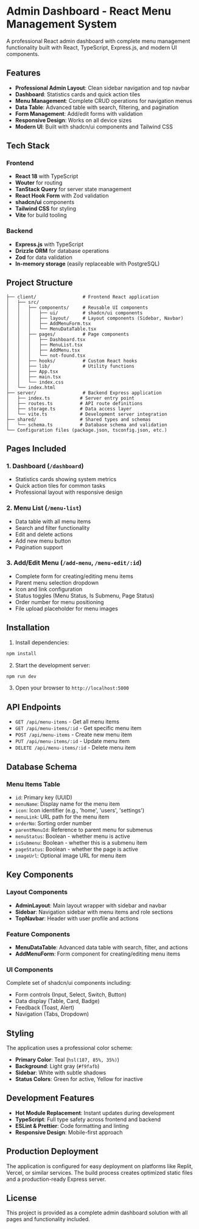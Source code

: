 # Admin Dashboard - React Menu Management System

A professional React admin dashboard with complete menu management functionality built with React, TypeScript, Express.js, and modern UI components.

## Features

- **Professional Admin Layout**: Clean sidebar navigation and top navbar
- **Dashboard**: Statistics cards and quick action tiles
- **Menu Management**: Complete CRUD operations for navigation menus
- **Data Table**: Advanced table with search, filtering, and pagination
- **Form Management**: Add/edit forms with validation
- **Responsive Design**: Works on all device sizes
- **Modern UI**: Built with shadcn/ui components and Tailwind CSS

## Tech Stack

### Frontend
- **React 18** with TypeScript
- **Wouter** for routing
- **TanStack Query** for server state management
- **React Hook Form** with Zod validation
- **shadcn/ui** components
- **Tailwind CSS** for styling
- **Vite** for build tooling

### Backend
- **Express.js** with TypeScript
- **Drizzle ORM** for database operations
- **Zod** for data validation
- **In-memory storage** (easily replaceable with PostgreSQL)

## Project Structure

```
├── client/                 # Frontend React application
│   ├── src/
│   │   ├── components/     # Reusable UI components
│   │   │   ├── ui/         # shadcn/ui components
│   │   │   ├── layout/     # Layout components (Sidebar, Navbar)
│   │   │   ├── AddMenuForm.tsx
│   │   │   └── MenuDataTable.tsx
│   │   ├── pages/          # Page components
│   │   │   ├── Dashboard.tsx
│   │   │   ├── MenuList.tsx
│   │   │   ├── AddMenu.tsx
│   │   │   └── not-found.tsx
│   │   ├── hooks/          # Custom React hooks
│   │   ├── lib/            # Utility functions
│   │   ├── App.tsx
│   │   ├── main.tsx
│   │   └── index.css
│   └── index.html
├── server/                 # Backend Express application
│   ├── index.ts           # Server entry point
│   ├── routes.ts          # API route definitions
│   ├── storage.ts         # Data access layer
│   └── vite.ts            # Development server integration
├── shared/                # Shared types and schemas
│   └── schema.ts          # Database schema and validation
└── Configuration files (package.json, tsconfig.json, etc.)
```

## Pages Included

### 1. Dashboard (`/dashboard`)
- Statistics cards showing system metrics
- Quick action tiles for common tasks
- Professional layout with responsive design

### 2. Menu List (`/menu-list`)
- Data table with all menu items
- Search and filter functionality
- Edit and delete actions
- Add new menu button
- Pagination support

### 3. Add/Edit Menu (`/add-menu`, `/menu-edit/:id`)
- Complete form for creating/editing menu items
- Parent menu selection dropdown
- Icon and link configuration
- Status toggles (Menu Status, Is Submenu, Page Status)
- Order number for menu positioning
- File upload placeholder for menu images

## Installation

1. Install dependencies:
```bash
npm install
```

2. Start the development server:
```bash
npm run dev
```

3. Open your browser to `http://localhost:5000`

## API Endpoints

- `GET /api/menu-items` - Get all menu items
- `GET /api/menu-items/:id` - Get specific menu item
- `POST /api/menu-items` - Create new menu item
- `PUT /api/menu-items/:id` - Update menu item
- `DELETE /api/menu-items/:id` - Delete menu item

## Database Schema

### Menu Items Table
- `id`: Primary key (UUID)
- `menuName`: Display name for the menu item
- `icon`: Icon identifier (e.g., 'home', 'users', 'settings')
- `menuLink`: URL path for the menu item
- `orderNo`: Sorting order number
- `parentMenuId`: Reference to parent menu for submenus
- `menuStatus`: Boolean - whether menu is active
- `isSubmenu`: Boolean - whether this is a submenu item
- `pageStatus`: Boolean - whether the page is active
- `imageUrl`: Optional image URL for menu item

## Key Components

### Layout Components
- **AdminLayout**: Main layout wrapper with sidebar and navbar
- **Sidebar**: Navigation sidebar with menu items and role sections
- **TopNavbar**: Header with user profile and actions

### Feature Components
- **MenuDataTable**: Advanced data table with search, filter, and actions
- **AddMenuForm**: Form component for creating/editing menu items

### UI Components
Complete set of shadcn/ui components including:
- Form controls (Input, Select, Switch, Button)
- Data display (Table, Card, Badge)
- Feedback (Toast, Alert)
- Navigation (Tabs, Dropdown)

## Styling

The application uses a professional color scheme:
- **Primary Color**: Teal (`hsl(187, 85%, 35%)`)
- **Background**: Light gray (`#f9fafb`)
- **Sidebar**: White with subtle shadows
- **Status Colors**: Green for active, Yellow for inactive

## Development Features

- **Hot Module Replacement**: Instant updates during development
- **TypeScript**: Full type safety across frontend and backend
- **ESLint & Prettier**: Code formatting and linting
- **Responsive Design**: Mobile-first approach

## Production Deployment

The application is configured for easy deployment on platforms like Replit, Vercel, or similar services. The build process creates optimized static files and a production-ready Express server.

## License

This project is provided as a complete admin dashboard solution with all pages and functionality included.